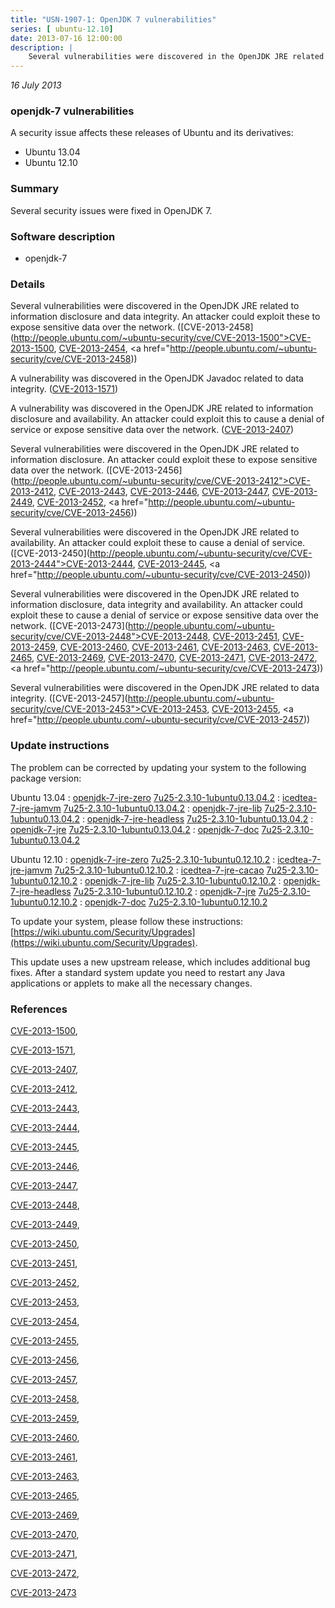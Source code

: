 ```yaml
---
title: "USN-1907-1: OpenJDK 7 vulnerabilities"
series: [ ubuntu-12.10]
date: 2013-07-16 12:00:00
description: |
    Several vulnerabilities were discovered in the OpenJDK JRE related to information disclosure and data integrity. An attacker could exploit these to expose sensitive data over the network. ([CVE-2013-2458](http://people.ubuntu.com/~ubuntu-security/cve/CVE-2013-1500">CVE-2013-1500</a>, <a href="http://people.ubuntu.com/~ubuntu-security/cve/CVE-2013-2454">CVE-2013-2454</a>, <a href="http://people.ubuntu.com/~ubuntu-security/cve/CVE-2013-2458))
--- 
```

 
 

*16 July 2013*

### openjdk-7 vulnerabilities

A security issue affects these releases of Ubuntu and its derivatives:

* Ubuntu 13.04
* Ubuntu 12.10

### Summary

Several security issues were fixed in OpenJDK 7. 

### Software description

* openjdk-7 

### Details

Several vulnerabilities were discovered in the OpenJDK JRE related to information disclosure and data integrity. An attacker could exploit these to expose sensitive data over the network. ([CVE-2013-2458](http://people.ubuntu.com/~ubuntu-security/cve/CVE-2013-1500">CVE-2013-1500</a>, <a href="http://people.ubuntu.com/~ubuntu-security/cve/CVE-2013-2454">CVE-2013-2454</a>, <a href="http://people.ubuntu.com/~ubuntu-security/cve/CVE-2013-2458))

A vulnerability was discovered in the OpenJDK Javadoc related to data integrity. ([CVE-2013-1571](http://people.ubuntu.com/~ubuntu-security/cve/CVE-2013-1571))

A vulnerability was discovered in the OpenJDK JRE related to information disclosure and availability. An attacker could exploit this to cause a denial of service or expose sensitive data over the network. ([CVE-2013-2407](http://people.ubuntu.com/~ubuntu-security/cve/CVE-2013-2407))

Several vulnerabilities were discovered in the OpenJDK JRE related to information disclosure. An attacker could exploit these to expose sensitive data over the network. ([CVE-2013-2456](http://people.ubuntu.com/~ubuntu-security/cve/CVE-2013-2412">CVE-2013-2412</a>, <a href="http://people.ubuntu.com/~ubuntu-security/cve/CVE-2013-2443">CVE-2013-2443</a>, <a href="http://people.ubuntu.com/~ubuntu-security/cve/CVE-2013-2446">CVE-2013-2446</a>, <a href="http://people.ubuntu.com/~ubuntu-security/cve/CVE-2013-2447">CVE-2013-2447</a>, <a href="http://people.ubuntu.com/~ubuntu-security/cve/CVE-2013-2449">CVE-2013-2449</a>, <a href="http://people.ubuntu.com/~ubuntu-security/cve/CVE-2013-2452">CVE-2013-2452</a>, <a href="http://people.ubuntu.com/~ubuntu-security/cve/CVE-2013-2456))

Several vulnerabilities were discovered in the OpenJDK JRE related to availability. An attacker could exploit these to cause a denial of service. ([CVE-2013-2450](http://people.ubuntu.com/~ubuntu-security/cve/CVE-2013-2444">CVE-2013-2444</a>, <a href="http://people.ubuntu.com/~ubuntu-security/cve/CVE-2013-2445">CVE-2013-2445</a>, <a href="http://people.ubuntu.com/~ubuntu-security/cve/CVE-2013-2450))

Several vulnerabilities were discovered in the OpenJDK JRE related to information disclosure, data integrity and availability. An attacker could exploit these to cause a denial of service or expose sensitive data over the network. ([CVE-2013-2473](http://people.ubuntu.com/~ubuntu-security/cve/CVE-2013-2448">CVE-2013-2448</a>, <a href="http://people.ubuntu.com/~ubuntu-security/cve/CVE-2013-2451">CVE-2013-2451</a>, <a href="http://people.ubuntu.com/~ubuntu-security/cve/CVE-2013-2459">CVE-2013-2459</a>, <a href="http://people.ubuntu.com/~ubuntu-security/cve/CVE-2013-2460">CVE-2013-2460</a>, <a href="http://people.ubuntu.com/~ubuntu-security/cve/CVE-2013-2461">CVE-2013-2461</a>, <a href="http://people.ubuntu.com/~ubuntu-security/cve/CVE-2013-2463">CVE-2013-2463</a>, <a href="http://people.ubuntu.com/~ubuntu-security/cve/CVE-2013-2465">CVE-2013-2465</a>, <a href="http://people.ubuntu.com/~ubuntu-security/cve/CVE-2013-2469">CVE-2013-2469</a>, <a href="http://people.ubuntu.com/~ubuntu-security/cve/CVE-2013-2470">CVE-2013-2470</a>, <a href="http://people.ubuntu.com/~ubuntu-security/cve/CVE-2013-2471">CVE-2013-2471</a>, <a href="http://people.ubuntu.com/~ubuntu-security/cve/CVE-2013-2472">CVE-2013-2472</a>, <a href="http://people.ubuntu.com/~ubuntu-security/cve/CVE-2013-2473))

Several vulnerabilities were discovered in the OpenJDK JRE related to data integrity. ([CVE-2013-2457](http://people.ubuntu.com/~ubuntu-security/cve/CVE-2013-2453">CVE-2013-2453</a>, <a href="http://people.ubuntu.com/~ubuntu-security/cve/CVE-2013-2455">CVE-2013-2455</a>, <a href="http://people.ubuntu.com/~ubuntu-security/cve/CVE-2013-2457)) 

### Update instructions

The problem can be corrected by updating your system to the following package version:

Ubuntu 13.04
 : [openjdk-7-jre-zero](https://launchpad.net/ubuntu/+source/openjdk-7) <span> [7u25-2.3.10-1ubuntu0.13.04.2](https://launchpad.net/ubuntu/+source/openjdk-7/7u25-2.3.10-1ubuntu0.13.04.2) </span> 
 : [icedtea-7-jre-jamvm](https://launchpad.net/ubuntu/+source/openjdk-7) <span> [7u25-2.3.10-1ubuntu0.13.04.2](https://launchpad.net/ubuntu/+source/openjdk-7/7u25-2.3.10-1ubuntu0.13.04.2) </span> 
 : [openjdk-7-jre-lib](https://launchpad.net/ubuntu/+source/openjdk-7) <span> [7u25-2.3.10-1ubuntu0.13.04.2](https://launchpad.net/ubuntu/+source/openjdk-7/7u25-2.3.10-1ubuntu0.13.04.2) </span> 
 : [openjdk-7-jre-headless](https://launchpad.net/ubuntu/+source/openjdk-7) <span> [7u25-2.3.10-1ubuntu0.13.04.2](https://launchpad.net/ubuntu/+source/openjdk-7/7u25-2.3.10-1ubuntu0.13.04.2) </span> 
 : [openjdk-7-jre](https://launchpad.net/ubuntu/+source/openjdk-7) <span> [7u25-2.3.10-1ubuntu0.13.04.2](https://launchpad.net/ubuntu/+source/openjdk-7/7u25-2.3.10-1ubuntu0.13.04.2) </span> 
 : [openjdk-7-doc](https://launchpad.net/ubuntu/+source/openjdk-7) <span> [7u25-2.3.10-1ubuntu0.13.04.2](https://launchpad.net/ubuntu/+source/openjdk-7/7u25-2.3.10-1ubuntu0.13.04.2) </span> 

Ubuntu 12.10
 : [openjdk-7-jre-zero](https://launchpad.net/ubuntu/+source/openjdk-7) <span> [7u25-2.3.10-1ubuntu0.12.10.2](https://launchpad.net/ubuntu/+source/openjdk-7/7u25-2.3.10-1ubuntu0.12.10.2) </span> 
 : [icedtea-7-jre-jamvm](https://launchpad.net/ubuntu/+source/openjdk-7) <span> [7u25-2.3.10-1ubuntu0.12.10.2](https://launchpad.net/ubuntu/+source/openjdk-7/7u25-2.3.10-1ubuntu0.12.10.2) </span> 
 : [icedtea-7-jre-cacao](https://launchpad.net/ubuntu/+source/openjdk-7) <span> [7u25-2.3.10-1ubuntu0.12.10.2](https://launchpad.net/ubuntu/+source/openjdk-7/7u25-2.3.10-1ubuntu0.12.10.2) </span> 
 : [openjdk-7-jre-lib](https://launchpad.net/ubuntu/+source/openjdk-7) <span> [7u25-2.3.10-1ubuntu0.12.10.2](https://launchpad.net/ubuntu/+source/openjdk-7/7u25-2.3.10-1ubuntu0.12.10.2) </span> 
 : [openjdk-7-jre-headless](https://launchpad.net/ubuntu/+source/openjdk-7) <span> [7u25-2.3.10-1ubuntu0.12.10.2](https://launchpad.net/ubuntu/+source/openjdk-7/7u25-2.3.10-1ubuntu0.12.10.2) </span> 
 : [openjdk-7-jre](https://launchpad.net/ubuntu/+source/openjdk-7) <span> [7u25-2.3.10-1ubuntu0.12.10.2](https://launchpad.net/ubuntu/+source/openjdk-7/7u25-2.3.10-1ubuntu0.12.10.2) </span> 
 : [openjdk-7-doc](https://launchpad.net/ubuntu/+source/openjdk-7) <span> [7u25-2.3.10-1ubuntu0.12.10.2](https://launchpad.net/ubuntu/+source/openjdk-7/7u25-2.3.10-1ubuntu0.12.10.2) </span> 

To update your system, please follow these instructions: [https://wiki.ubuntu.com/Security/Upgrades](https://wiki.ubuntu.com/Security/Upgrades).

This update uses a new upstream release, which includes additional bug fixes. After a standard system update you need to restart any Java applications or applets to make all the necessary changes. 

### References

 
 [CVE-2013-1500](http://people.ubuntu.com/~ubuntu-security/cve/CVE-2013-1500), 

 [CVE-2013-1571](http://people.ubuntu.com/~ubuntu-security/cve/CVE-2013-1571), 

 [CVE-2013-2407](http://people.ubuntu.com/~ubuntu-security/cve/CVE-2013-2407), 

 [CVE-2013-2412](http://people.ubuntu.com/~ubuntu-security/cve/CVE-2013-2412), 

 [CVE-2013-2443](http://people.ubuntu.com/~ubuntu-security/cve/CVE-2013-2443), 

 [CVE-2013-2444](http://people.ubuntu.com/~ubuntu-security/cve/CVE-2013-2444), 

 [CVE-2013-2445](http://people.ubuntu.com/~ubuntu-security/cve/CVE-2013-2445), 

 [CVE-2013-2446](http://people.ubuntu.com/~ubuntu-security/cve/CVE-2013-2446), 

 [CVE-2013-2447](http://people.ubuntu.com/~ubuntu-security/cve/CVE-2013-2447), 

 [CVE-2013-2448](http://people.ubuntu.com/~ubuntu-security/cve/CVE-2013-2448), 

 [CVE-2013-2449](http://people.ubuntu.com/~ubuntu-security/cve/CVE-2013-2449), 

 [CVE-2013-2450](http://people.ubuntu.com/~ubuntu-security/cve/CVE-2013-2450), 

 [CVE-2013-2451](http://people.ubuntu.com/~ubuntu-security/cve/CVE-2013-2451), 

 [CVE-2013-2452](http://people.ubuntu.com/~ubuntu-security/cve/CVE-2013-2452), 

 [CVE-2013-2453](http://people.ubuntu.com/~ubuntu-security/cve/CVE-2013-2453), 

 [CVE-2013-2454](http://people.ubuntu.com/~ubuntu-security/cve/CVE-2013-2454), 

 [CVE-2013-2455](http://people.ubuntu.com/~ubuntu-security/cve/CVE-2013-2455), 

 [CVE-2013-2456](http://people.ubuntu.com/~ubuntu-security/cve/CVE-2013-2456), 

 [CVE-2013-2457](http://people.ubuntu.com/~ubuntu-security/cve/CVE-2013-2457), 

 [CVE-2013-2458](http://people.ubuntu.com/~ubuntu-security/cve/CVE-2013-2458), 

 [CVE-2013-2459](http://people.ubuntu.com/~ubuntu-security/cve/CVE-2013-2459), 

 [CVE-2013-2460](http://people.ubuntu.com/~ubuntu-security/cve/CVE-2013-2460), 

 [CVE-2013-2461](http://people.ubuntu.com/~ubuntu-security/cve/CVE-2013-2461), 

 [CVE-2013-2463](http://people.ubuntu.com/~ubuntu-security/cve/CVE-2013-2463), 

 [CVE-2013-2465](http://people.ubuntu.com/~ubuntu-security/cve/CVE-2013-2465), 

 [CVE-2013-2469](http://people.ubuntu.com/~ubuntu-security/cve/CVE-2013-2469), 

 [CVE-2013-2470](http://people.ubuntu.com/~ubuntu-security/cve/CVE-2013-2470), 

 [CVE-2013-2471](http://people.ubuntu.com/~ubuntu-security/cve/CVE-2013-2471), 

 [CVE-2013-2472](http://people.ubuntu.com/~ubuntu-security/cve/CVE-2013-2472), 

 [CVE-2013-2473](http://people.ubuntu.com/~ubuntu-security/cve/CVE-2013-2473)
 

